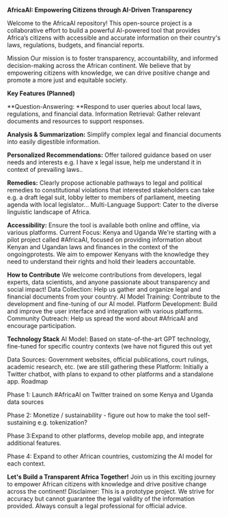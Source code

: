 **AfricaAI: Empowering Citizens through AI-Driven Transparency**

Welcome to the AfricaAI repository! This open-source project is a collaborative effort to build a powerful AI-powered tool that provides Africa’s citizens with accessible and accurate information on their country's laws, regulations, budgets, and financial reports.

Mission
Our mission is to foster transparency, accountability, and informed decision-making across the African continent. We believe that by empowering citizens with knowledge, we can drive positive change and promote a more just and equitable society.

**Key Features (Planned)**

**Question-Answering: **Respond to user queries about local laws, regulations, and financial data.
Information Retrieval: Gather relevant documents and resources to support responses.

**Analysis & Summarization:** Simplify complex legal and financial documents into easily digestible information.

**Personalized Recommendations:** Offer tailored guidance based on user needs and interests e.g. I have x legal issue, help me understand it in context of prevailing laws..

**Remedies:** Clearly propose actionable pathways to legal and political remedies to constitutional violations that interested stakeholders can take e.g. a draft legal suit, lobby letter to members of parliament, meeting agenda with local legislator…
Multi-Language Support: Cater to the diverse linguistic landscape of Africa.

**Accessibility:** Ensure the tool is available both online and offline, via various platforms.
Current Focus: Kenya and Uganda
We're starting with a pilot project called #AfricaAI, focused on providing information about Kenyan and Ugandan laws and finances in the context of the ongoingprotests. We aim to empower Kenyans with the knowledge they need to understand their rights and hold their leaders accountable.

**How to Contribute**
We welcome contributions from developers, legal experts, data scientists, and anyone passionate about transparency and social impact!
Data Collection: Help us gather and organize legal and financial documents from your country.
AI Model Training: Contribute to the development and fine-tuning of our AI model.
Platform Development: Build and improve the user interface and integration with various platforms.
Community Outreach: Help us spread the word about #AfricaAI and encourage participation.

**Technology Stack**
AI Model: Based on state-of-the-art GPT technology, fine-tuned for specific country contexts (we have not figured this out yet 

Data Sources: Government websites, official publications, court rulings, academic research, etc. (we are still gathering these
Platform: Initially a Twitter chatbot, with plans to expand to other platforms and a standalone app.
Roadmap

Phase 1: Launch #AfricaAI on Twitter trained on some Kenya and Uganda data sources

Phase 2: Monetize / sustainability - figure out how to make the tool self-sustaining e.g. tokenization?

Phase 3:Expand to other platforms, develop mobile app, and integrate additional features.

Phase 4: Expand to other African countries, customizing the AI model for each context.

**Let's Build a Transparent Africa Together!**
Join us in this exciting journey to empower African citizens with knowledge and drive positive change across the continent!
Disclaimer: This is a prototype project. We strive for accuracy but cannot guarantee the legal validity of the information provided. Always consult a legal professional for official advice.

